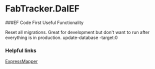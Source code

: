﻿# FabTracker.DalEF

###EF Code First Useful Functionality

Reset all migrations.  Great for development but don't want to run after everything is in production.
update-database -target:0

### Helpful links
[ExpressMapper](http://www.expressmapper.org) 